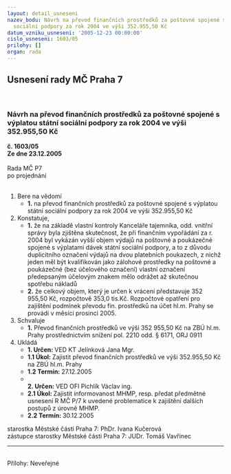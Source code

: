 ```yaml
---
layout: detail_usneseni
nazev_bodu: Návrh na převod finančních prostředků za poštovné spojené s výplatou státní
  sociální podpory za rok 2004 ve výši 352.955,50 Kč
datum_vzniku_usneseni: '2005-12-23 00:00:00'
cislo_usneseni: 1603/05
prilohy: []
organ: rada
---
```

<div id="ucUsn_pList" class="usn">
	<span><h2>Usnesení rady MČ Praha 7 </h2>
<br></span><div class="standBody">
<span><h3>Návrh na převod finančních prostředků za poštovné spojené s výplatou státní sociální podpory za rok 2004 ve výši 352.955,50 Kč</h3></span><div class="center">
		<strong>č. 1603/05</strong><br>
	</div>
<div class="center">
		<strong>Ze dne 23.12.2005</strong><br><br>
	</div>Rada MČ P7<br> po projednání<br><br><ol>
<li>Bere na vědomí<ul><li>
<strong>1.</strong> na převod finančních prostředků za poštovné spojené s výplatou státní sociální podpory za rok 2004 ve výši 352.955,50 Kč</li></ul>
</li>
<li>Konstatuje,<ul>
<li>
<strong>1.</strong> že na základě vlastní kontroly Kanceláře tajemníka, odd. vnitřní správy byla zjištěna skutečnost, že při finančním vypořádání za r. 2004 byl vykázán vyšší objem výdajů na poštovné a poukázečné spojené s výplatami dávek státní sociální podpory, a to z důvodu duplicitního označení výdajů na dvou platebních poukazech, z nichž jeden měl být kvalifikován jako zálohové prostředky na poštovné a poukázečné (bez účelového označení) vlastní označení předepsaným účelovým znakem mělo odrážet až skutečnou spotřebu nákladů</li>
<li>
<strong>2.</strong> že celkový objem, který je určen k vrácení představuje 352 955,50 Kč, rozpočtově 353,0 tis.Kč. Rozpočtové opatření pro zajištění podmínek převodu fin. prostředků na účet hl.m. Prahy se provádí v měsíci prosinci 2005.</li>
</ul>
</li>
<li>Schvaluje<ul><li>
<strong>1.</strong> Převod finančních prostředků ve výši 352 955,50 Kč na ZBÚ hl.m. Prahy prostřednictvím snížení pol. 2210 odd. § 6171, ORJ 0911</li></ul>
</li>
<li>Ukládá<ul>
<li>
<strong>1. Určen: </strong>VED KT Jelínková Jana Mgr.</li>
<li>
<strong>1.1 Úkol: </strong>Zajistit převod finančních prostředků ve výši 352.955,50 Kč na ZBÚ hl.m. Prahy</li>
<li>
<strong>1.2 Termín: </strong>27.12.2005</li>
<li>
<strong><br>2. Určen: </strong>VED OFI Pichlík Václav ing.</li>
<li>
<strong>2.1 Úkol: </strong>Zajistit informovanost MHMP, resp. předat předmětné usnesení R MČ P/7 k uvedené problematice k zajištění dalších postupů z úrovně MHMP.</li>
<li>
<strong>2.2 Termín: </strong>30.12.2005</li>
</ul>
</li>
</ol>starostka Městské části Praha 7: PhDr. Ivana Kučerová<br>zástupce starostky Městské části Praha 7: JUDr. Tomáš Vavřinec <hr>
<br>Přílohy: Neveřejné</div>
</div>